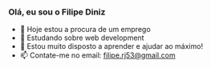 ### Olá, eu sou o Filipe Diniz

- 🔭 Hoje estou a procura de um emprego
- 🌱 Estudando sobre web development
- 🤔 Estou muito disposto a aprender e ajudar ao máximo!
- 📫  Contate-me no email: filipe.rj53@gmail.com 

